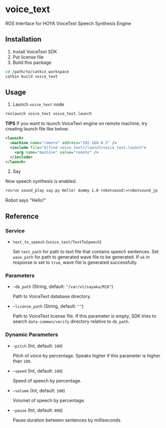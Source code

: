 voice_text
==========

ROS Interface for HOYA VoiceText Speech Synthesis Engine

## Installation

1. Install VoiceText SDK
2. Put license file
3. Build this package

```bash
cd /path/to/catkin_workspace
catkin build voice_text
```

## Usage

1. Launch `voice_text` node

```bash
roslaunch voice_text voice_text.launch
```

**TIPS** If you want to launch VoiceText engine on remote machine, try creating launch file like below:

```xml
<launch>
  <machine name="remote" address="192.168.0.3" />
  <include file="$(find voice_text)/launch/voice_text.launch">
    <arg name="machine" value="remote" />
  </include>
</launch>
```

2. Say

Now speech synthesis is enabled.

```bash
rosrun sound_play say.py Hello! dummy 1.0 robotsound:=robotsound_jp
```

Robot says "Hello!"

## Reference

### Service

* `text_to_speech` (`voice_text/TextToSpeech`)

  Set `text_path` for path to text file that contains speech sentences.
  Set `wave_path` for path to generated wave file to be generated.
  If `ok` in response is set to `true`, wave file is generated successfully.

### Parameters

* `~db_path` (String, default: `"/var/vt/sayaka/M16"`)

  Path to VoiceText database directory.

* `~license_path` (String, default: `""`)

  Path to VoiceText license file.
  If this parameter is empty, SDK tries to search `data-common/verify` directory relative to `db_path`.

### Dynamic Parameters

* `~pitch` (Int, default: `100`)

  Pitch of voice by percentage. Speaks higher if this parameter is higher than `100`.

* `~speed` (Int, default: `100`)

  Speed of speech by percentage.

* `~volume` (Int, default: `100`)

  Volumet of speech by percentage.

* `~pause` (Int, default: `800`)

  Pause duration between sentences by milliseconds.
